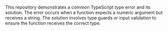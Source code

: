 This repository demonstrates a common TypeScript type error and its solution. The error occurs when a function expects a numeric argument but receives a string. The solution involves type guards or input validation to ensure the function receives the correct type.